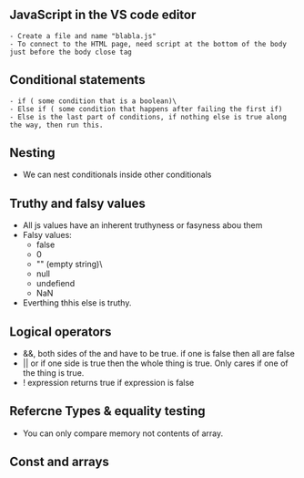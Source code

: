 ## JavaScript in the VS code editor 
    - Create a file and name "blabla.js"
    - To connect to the HTML page, need script at the bottom of the body just before the body close tag
## Conditional statements 
    - if ( some condition that is a boolean)\
    - Else if ( some condition that happens after failing the first if)
    - Else is the last part of conditions, if nothing else is true along the way, then run this. 
## Nesting 
 - We can nest conditionals inside other conditionals 
## Truthy and falsy values 
 - All js values have an inherent truthyness or fasyness abou them 
 - Falsy values: 
   - false 
   - 0 
   - "" (empty string)\
   - null 
   - undefiend
   - NaN
 - Everthing thhis else is truthy. 
## Logical operators 
- &&, both sides of the  and have to be true. if one is false then all are false 
- || or if one side is true then the whole thing is true. Only cares if one of the thing is true. 
- ! expression returns true if expression is false
## Refercne Types & equality testing 
- You can only compare memory not contents of array.
## Const and arrays 
